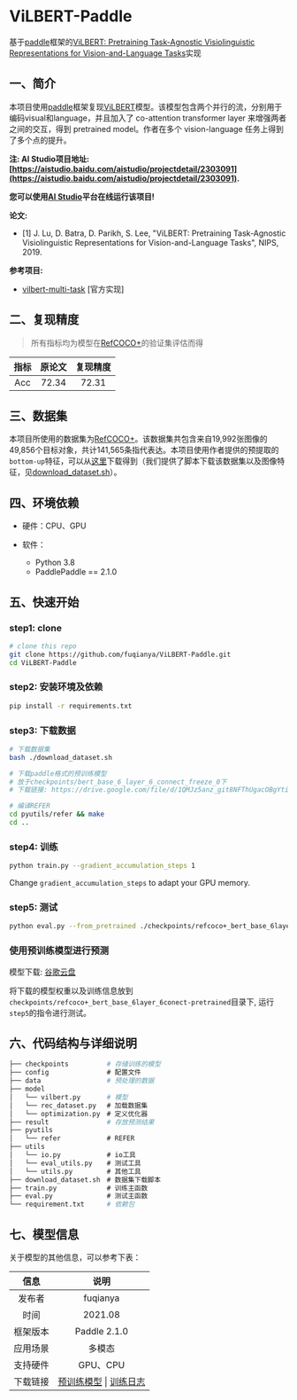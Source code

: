 # ViLBERT-Paddle

基于[paddle](https://github.com/PaddlePaddle/Paddle)框架的[ViLBERT: Pretraining Task-Agnostic Visiolinguistic Representations for Vision-and-Language Tasks](https://arxiv.org/abs/1908.02265)实现

## 一、简介

本项目使用[paddle](https://github.com/PaddlePaddle/Paddle)框架复现[ViLBERT](https://arxiv.org/abs/1908.02265)模型。该模型包含两个并行的流，分别用于编码visual和language，并且加入了 co-attention transformer layer 来增强两者之间的交互，得到 pretrained model。作者在多个 vision-language 任务上得到了多个点的提升。

**注: AI Studio项目地址: [https://aistudio.baidu.com/aistudio/projectdetail/2303091](https://aistudio.baidu.com/aistudio/projectdetail/2303091).**

**您可以使用[AI Studio](https://aistudio.baidu.com/)平台在线运行该项目!**

**论文:**

* [1] J. Lu, D. Batra, D. Parikh, S. Lee, "ViLBERT: Pretraining Task-Agnostic Visiolinguistic Representations for Vision-and-Language Tasks", NIPS, 2019.

**参考项目:**

* [vilbert-multi-task](https://github.com/facebookresearch/vilbert-multi-task) [官方实现]

## 二、复现精度

> 所有指标均为模型在[RefCOCO+](https://arxiv.org/abs/1608.00272)的验证集评估而得

| 指标 | 原论文 | 复现精度 | 
| :---: | :---: | :---: | 
| Acc | 72.34 | 72.31 |

## 三、数据集

本项目所使用的数据集为[RefCOCO+](https://arxiv.org/abs/1608.00272)。该数据集共包含来自19,992张图像的49,856个目标对象，共计141,565条指代表达。本项目使用作者提供的预提取的`bottom-up`特征，可以从[这里](https://www.dropbox.com/sh/4jqadcfkai68yoe/AADHI6dKviFcraeCMdjiaDENa?dl=0)下载得到（我们提供了脚本下载该数据集以及图像特征，见[download_dataset.sh](https://github.com/fuqianya/ViLBERT-Paddle/blob/main/download_dataset.sh)）。


## 四、环境依赖

* 硬件：CPU、GPU

* 软件：
    * Python 3.8
    * PaddlePaddle == 2.1.0

## 五、快速开始

### step1: clone 

```bash
# clone this repo
git clone https://github.com/fuqianya/ViLBERT-Paddle.git
cd ViLBERT-Paddle
```

### step2: 安装环境及依赖

```bash
pip install -r requirements.txt
```

### step3: 下载数据

```bash
# 下载数据集
bash ./download_dataset.sh

# 下载paddle格式的预训练模型
# 放于checkpoints/bert_base_6_layer_6_connect_freeze_0下
# 下载链接: https://drive.google.com/file/d/1QMJz5anz_git8NFThUgacOBgYti_of4g/view?usp=sharing

# 编译REFER
cd pyutils/refer && make
cd ..
```

### step4: 训练

```bash
python train.py --gradient_accumulation_steps 1
```

Change `gradient_accumulation_steps` to adapt your GPU memory.

### step5: 测试


```bash
python eval.py --from_pretrained ./checkpoints/refcoco+_bert_base_6layer_6conect-pretrained/paddle_model_13.pdparams
```

### 使用预训练模型进行预测

模型下载: [谷歌云盘](https://drive.google.com/file/d/1DYaGnMq4evcsiFp0-N3ZwlWL7HpbfkCD/view?usp=sharing)

将下载的模型权重以及训练信息放到`checkpoints/refcoco+_bert_base_6layer_6conect-pretrained`目录下, 运行`step5`的指令进行测试。

## 六、代码结构与详细说明

```bash
├── checkpoints     　   # 存储训练的模型
├── config             　# 配置文件
├── data            　   # 预处理的数据
├── model
│   └── vilbert.py    　 # 模型
│   └── rec_dataset.py 　# 加载数据集
│   └── optimization.py　# 定义优化器
├── result            　 # 存放预测结果
├── pyutils 
│   └── refer          　# REFER
├── utils 
│   └── io.py          　# io工具
│   └── eval_utils.py  　# 测试工具
│   └── utils.py       　# 其他工具
├── download_dataset.sh　# 数据集下载脚本
├── train.py           　# 训练主函数
├── eval.py            　# 测试主函数
└── requirement.txt   　 # 依赖包
```

## 七、模型信息

关于模型的其他信息，可以参考下表：

| 信息 | 说明 |
| :---: | :---: |
| 发布者 | fuqianya |
| 时间 | 2021.08 |
| 框架版本 | Paddle 2.1.0 |
| 应用场景 | 多模态 |
| 支持硬件 | GPU、CPU |
| 下载链接 | [预训练模型](https://drive.google.com/file/d/1DYaGnMq4evcsiFp0-N3ZwlWL7HpbfkCD/view?usp=sharing) \| [训练日志](https://drive.google.com/file/d/1IEDxQsqk6RdTM9CaMAdQBGaTOQnLGN-0/view?usp=sharing)  |
